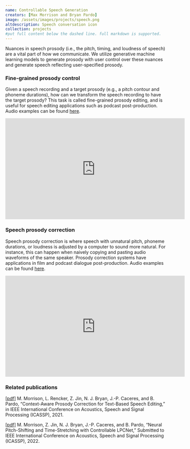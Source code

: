 ```yaml
---
name: Controllable Speech Generation
creators: [Max Morrison and Bryan Pardo]
image: /assets/images/projects/speech.png
altdescription: Speech conversation icon
collection: projects
#put full content below the dashed line. full markdown is supported.
---
```


Nuances in speech prosody (i.e., the pitch, timing, and loudness of speech) are a vital part of how we communicate. We utilize generative machine learning models to generate prosody with user control over these nuances and generate speech reflecting user-specified prosody.


### Fine-grained prosody control

Given a speech recording and a target prosody (e.g., a pitch contour and phoneme durations), how can we transform the speech recording to have the target prosody? This task is called fine-grained prosody editing, and is useful for speech editing applications such as podcast post-production. Audio examples can be found [here](https://maxrmorrison.com/sites/controllable-lpcnet).

<iframe width="560" height="315" src="https://www.youtube.com/embed/4-_Szz1Syvg" title="YouTube video player" frameborder="0" allow="accelerometer; autoplay; clipboard-write; encrypted-media; gyroscope; picture-in-picture" allowfullscreen></iframe>


### Speech prosody correction

Speech prosody correction is where speech with unnatural pitch, phoneme durations, or loudness is adjusted by a computer to sound more natural. For instance, this can happen when naively copying and pasting audio waveforms of the same speaker. Prosody correction systems have applications in film and podcast dialogue post-production. Audio examples can be found [here](https://maxrmorrison.com/sites/context-aware).

<iframe width="560" height="315" src="https://www.youtube.com/embed/zrc1GjVxGL8" title="YouTube video player" frameborder="0" allow="accelerometer; autoplay; clipboard-write; encrypted-media; gyroscope; picture-in-picture" allowfullscreen></iframe>


### Related publications

[[pdf]](/assets/papers/morrison2021context.pdf) M. Morrison, L. Rencker, Z. Jin, N. J. Bryan, J.-P. Caceres, and B. Pardo, “Context-Aware Prosody Correction for Text-Based Speech Editing,” in IEEE International Conference on Acoustics, Speech and Signal Processing (ICASSP), 2021.

[[pdf]](/assets/papers/morrison2022neural.pdf) M. Morrison, Z. Jin, N. J. Bryan, J.-P. Caceres, and B. Pardo, “Neural Pitch-Shifting and Time-Stretching with Controllable LPCNet,” Submitted to IEEE International Conference on Acoustics, Speech and Signal Processing (ICASSP), 2022.

